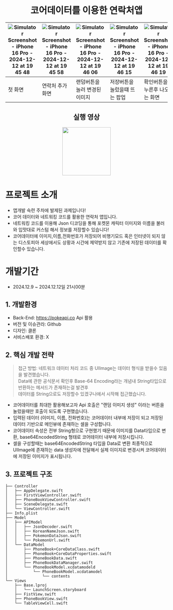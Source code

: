 
<div align="center">
   <h1>코어데이터를 이용한 연락처앱</h1>
</div>

![Simulator Screenshot - iPhone 16 Pro - 2024-12-12 at 19 45 48](https://github.com/user-attachments/assets/e6c89fc9-9142-4d8e-85c8-e3db68b06a53) |![Simulator Screenshot - iPhone 16 Pro - 2024-12-12 at 19 45 58](https://github.com/user-attachments/assets/cd2e938a-a09d-4aba-96c0-b02c89add39f) | ![Simulator Screenshot - iPhone 16 Pro - 2024-12-12 at 19 46 06](https://github.com/user-attachments/assets/a243dd78-4e5d-4ab0-8d51-cfdd8d752ca0) | ![Simulator Screenshot - iPhone 16 Pro - 2024-12-12 at 19 46 15](https://github.com/user-attachments/assets/22547881-bbab-476b-80e2-a253f972e8aa) | ![Simulator Screenshot - iPhone 16 Pro - 2024-12-12 at 19 46 19](https://github.com/user-attachments/assets/38b4ae39-eb91-4211-9c86-0b5e402344b4)
--- | --- | --- | --- | --- |
첫 화면 | 연락처 추가화면 | 랜덤버튼을 눌러 변경된 이미지| 저장버튼을 눌렀을떄 뜨는 팝업|확인버튼을 누른후 나오는 화면
<div align="center">
   <h2>실행 영상</h1>
</div>
<div align="center">
  <img src="https://github.com/user-attachments/assets/9c6c26a8-5e3b-4156-89fc-4ca1fb374743" width="150">
</div>

# 프로젝트 소개
* 앱개발 숙련 주차에 발제된 과제입니다!
* 코어 데이터와 네트워킹 코드를 활용한 연락처 앱입니다.
* 네트워킹 코드를 이용해 Json 디코딩을 통해 포켓몬 캐릭터 이미지와 이름을 불러와 입맛대로 커스텀 해서 정보를 저장할수 있습니다!
* 코어데이터에 이미지,이름,전화번호가 저장되어 비행기모드 혹은 인터넷이 되지 않는 디스토피아 세상에서도 상황과 시간에 제약받지 않고 기존에 저장된 데이터를 확인할수 있습니다.

# 개발기간
* 2024.12.9 ~ 2024.12.12일 21시00분
 ## 1. 개발환경
  * Back-End: https://pokeapi.co Api 활용
  * 버전 및 이슈관라: Github
  * 디자인: 클론
  * 서비스배포 환경: X
## 2. 핵심 개발 전략
>접근 방법: 네트워크 데이터 처리 코드 중 UIImage는 데이터 형식을 받을수 있음을 발견했습니다.  
Data에 관한 공식문서 확인후 Base-64 Encoding라는 개념내 String타입으로 반환하는 메서드가 존재하는걸 발견후  
>데이터를 String으로도 저장할수 있겠구나에서 시작해 접근했습니다.
* 코어데이터를 최대한 활용해보고자 Api 호출은 "랜덤 이미지 생성" 이라는 버튼을 눌렀을때만 호출이 되도록 구현했습니다.
* 입력된 데이터 (이미지, 이름, 전화번호)는 코어데이터 내부에 저장이 되고 저장된 데이터 기반으로 메인뷰에 존재하는 셀을 구성합니다.
* 코어데이터 속성은 전부 String형으로 구현했기 때문에 이미지를 Data타입으로 변환, base64EncodedString 형태로 코어테이터 내부에 저장시킵니다.
* 셀을 구성할때는 base64EncodedString 타입을 Data로 변환 최종적으로 UIImage에 존재하는 data 생성자에 전달해서 실제 이미지로 변경시켜 코어데이터에 저장된 이미지가 표시됩니다.

## 3. 프로젝트 구조
```shell
├── Controller
│   ├── AppDelegate.swift
│   ├── FirstViewController.swift
│   ├── PhoneBookViewController.swift
│   ├── SceneDelegate.swift
│   └── ViewController.swift
├── Info.plist
├── Model
│   ├── APIModel
│   │   ├── JsonDecoder.swift
│   │   ├── KoreanNameJson.swift
│   │   ├── PokemonDataJson.swift
│   │   └── PokemonUrl.swift
│   └── DataModel
│       ├── PhoneBook+CoreDataClass.swift
│       ├── PhoneBook+CoreDataProperties.swift
│       ├── PhoneBookData.swift
│       ├── PhoneBookDataManager.swift
│       └── PhoneBookModel.xcdatamodeld
│           └── PhoneBookModel.xcdatamodel
│               └── contents
└── Views
    ├── Base.lproj
    │   └── LaunchScreen.storyboard
    ├── FistView.swift
    ├── PhoneBookView.swift
    └── TableViewCell.swift

```
